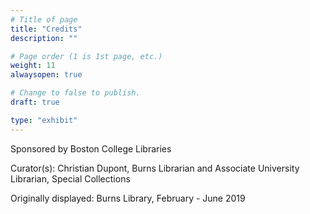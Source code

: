 ```yaml
---
# Title of page
title: "Credits"
description: ""

# Page order (1 is 1st page, etc.)
weight: 11
alwaysopen: true

# Change to false to publish.
draft: true

type: "exhibit"
---
```


Sponsored by Boston College Libraries

Curator(s): Christian Dupont, Burns Librarian and Associate University Librarian, Special Collections

Originally displayed: Burns Library, February - June 2019
